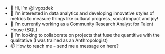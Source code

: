 - 👋 Hi, I’m @livgozdek
- 👀 I’m interested in data analytics and developing innovative styles of metrics to measure things like cultural progress, social impact and joy!
- 🌱 I’m currently working as a Community Research Analyst for Talent House (SQL)
- 💞️ I’m looking to collaborate on projects that fuse the quantitive with the qualitative (I was trained as an Anthropologist)
- 📫 How to reach me - send me a message on here?
